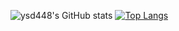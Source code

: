 ![ysd448's GitHub stats](https://github-readme-stats.vercel.app/api?username=ysd448&show_icons=true)
[![Top Langs](https://github-readme-stats.vercel.app/api/top-langs/?username=ysd448&layout=compact)](https://github.com/ysd448/github-readme-stats)
